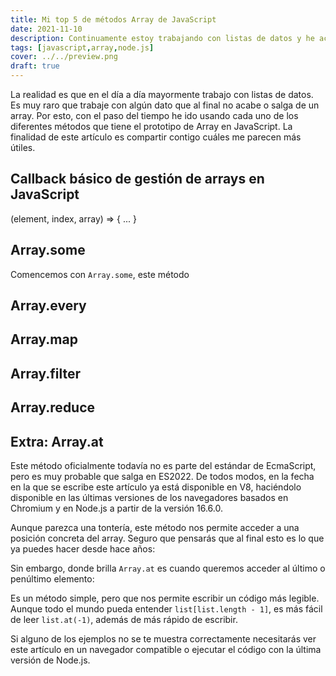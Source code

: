 ```yaml
---
title: Mi top 5 de métodos Array de JavaScript
date: 2021-11-10
description: Continuamente estoy trabajando con listas de datos y he acabado descubriendo formas de trabajar con los arrays en JavaScript que molan mucho. En este artículo te muestro mis 5 métodos favoritos del Array de JavaScript.
tags: [javascript,array,node.js]
cover: ../../preview.png
draft: true
---
```


La realidad es que en el día a día mayormente trabajo con listas de datos. Es muy raro que trabaje con algún dato que al final no acabe o salga de un array. Por esto, con el paso del tiempo he ido usando cada uno de los diferentes métodos que tiene el prototipo de Array en JavaScript. La finalidad de este artículo es compartir contigo cuáles me parecen más útiles.

## Callback básico de gestión de arrays en JavaScript

(element, index, array) => { ... }

## Array.some

Comencemos con `Array.some`, este método

## Array.every
## Array.map
## Array.filter
## Array.reduce

## Extra: Array.at

Este método oficialmente todavía no es parte del estándar de EcmaScript, pero es muy probable que salga en ES2022. De todos modos, en la fecha en la que se escribe este artículo ya está disponible en V8, haciéndolo disponible en las últimas versiones de los navegadores basados en Chromium y en Node.js a partir de la versión 16.6.0.

Aunque parezca una tontería, este método nos permite acceder a una posición concreta del array. Seguro que pensarás que al final esto es lo que ya puedes hacer desde hace años:

<js-repl title="Ejemplo de Array.at" init="['const list = [1,2,3,4,5]','list[0]','list.at(0)']">
</js-repl>

Sin embargo, donde brilla `Array.at` es cuando queremos acceder al último o penúltimo elemento:

<js-repl title="Ejemplo de Array.at" load-to-scope="['const list = [1,2,3,4,5]']" init="['list[list.length - 1]','list[list.length - 2]','list.at(-1)','list.at(-2)']">
</js-repl>

Es un método simple, pero que nos permite escribir un código más legible. Aunque todo el mundo pueda entender `list[list.length - 1]`, es más fácil de leer `list.at(-1)`, además de más rápido de escribir.

Si alguno de los ejemplos no se te muestra correctamente necesitarás ver este artículo en un navegador compatible o ejecutar el código con la última versión de Node.js.
